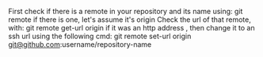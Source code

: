 First check if there is a remote in your repository and its name using:
git remote
if there is one, let's assume it's origin
Check the url of that remote, with:
git remote get-url origin
if it was an http address , then change it to an ssh url using the following cmd:
git remote set-url origin git@github.com:username/repository-name
